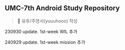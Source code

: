 ## UMC-7th Android Study Repository
> 🦊 유후/주영서(yuuuhooo) 작성



230930 update. 1st-week WIL 추가

240929 update. 1st-week mission 추가

